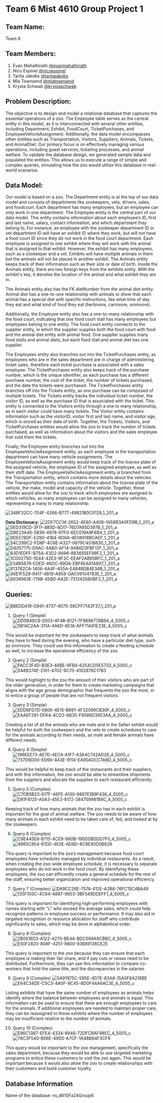# Team 6 Mist 4610 Group Project 1

## Team Name:
Team 6

## Team Members:
1. Evan Mahathirath [@evanmahathirath](https://github.com/emahathirath/MIST4610GroupProject1)
2. Nico Espinel [@nicoespinel](https://github.com/gne74937/MIST4610GroupProject1)
3. Tarita Jakobs [@taritajakobs](https://github.com/TaritaJakobs/MIST4610GroupProject1Zoo)
4. Mia Townsend [@miatownsend](https://github.com/MiaGTownsend/MIST4610-GroupProject1-Zoo)
5. Krysta Schwab [@krystaschwab](https://github.com/krystaschwab/MIST4610-GroupProject1)


## Problem Description:

The objective is to design and model a relational database that captures the essential operations of a zoo. The Employee table serves as the central entity in this model, as it is interconnected with several other entities, including Department, Exhibit, FoodCourt, TicketPurchases, and EmployeeVehicleAssignment. Additionally, the data model encompasses other entities such as Transportation, Visitors, Suppliers, Animals, Tickets, and AnimalDiet. Our primary focus is on effectively managing various operations, including guest services, ticketing processes, and animal welfare. To validate the database design, we generated sample data and populated the entities. This allows us to execute a range of simple and complex queries, simulating how the zoo would utilize this database in real-world scenarios.



## Data Model:

Our model is based on a zoo. The Department entity is at the top of our data model and consists of departments like zookeepers, vets, drivers, sales, and foodcourt. Each department has many employees, but an employee can only work in one department. 
The Employee entity is the central part of our data model. This entity contains information about each employee’s ID, first and last name, salary, contact information, and which department they belong to. For instance, an employee with the zookeeper department ID or vet department ID will have an exhibit ID where they work, but will not have a food court ID since they do not work in the food court department. Each employee is assigned to one exhibit where they will work with the animal that is assigned to that exhibit. However, the exhibit has many employees, such as a zookeeper and a vet. Exhibits will have multiple animals in them but the animals will not be placed in another exhibit. The Animals entity keeps track of their information such as their size or date of birth. Inside the Animals entity, there are two foreign keys from the exhibits entity. With the exhibit's key, it denotes the location of the animal and what exhibit they are in.

The Animals entity also has the FK dietNumber from the animal diet entity. Animal diet has a one-to-one relationship with animals to show that each animal has a special diet with specific instructions, like what time of day they eat and what kind of food they eat (herbivore, carnivore, omnivore).

Additionally, the Employee entity also has a one-to-many relationship with the food court, indicating that one food court stall has many employees but employees belong to one entity. The food court entity connects to the supplier entity, in which the supplier supplies both the food court with food and the animal diet entity with animal food. One supplier supplies many food stalls and animal diets, but each food stall and animal diet has one supplier.

The Employees entity also branches out into the TicketPurchases entity, as employees who are in the sales department are in charge of administering ticket sales, therefore each ticket purchase is associated with a sales employee. The TicketPurchases entity also keeps track of the purchase number, which is the unique identifier, as each purchase has a different purchase number, the cost of the ticket, the number of tickets purchased, and the date the tickets were purchased. The TicketPurchases entity branches off into the Tickets entity, as one purchase can be composed of multiple tickets. The Tickets entity tracks the individual ticket number, the visitor ID, as well as the purchase ID that is associated with the ticket. This entity is connected to the Visitors entity through a one to many relationship, as in each visitor could have many tickets. The Visitor entity contains information such as the visitorID, visitor first and last name, and visitor age, which is stored as their date of birth. Together, the Tickets, Visitors, and TicketPurchases entities would allow the zoo to track the number of tickets purchased, as well as information about the visitors and the sales employee that sold them the tickets. 

Finally, the Employee entity branches out into the EmployeeVehicleAssignment entity, as each employee in the transportation department can have many vehicle assignments. The EmployeeVehicleAssignment entity would keep track of the license plate of the assigned vehicle, the employee ID of the assigned employee, as well as their shift date. The EmployeeVehicleAssignment entity is branched from the Transportation entity, which contains more details about the vehicles. The Transportation entity contains information about the license plate of the vehicle, the make, model and capacity of the vehicle. Together, these entities would allow for the zoo to track which employees are assigned to which vehicles, as many employees can be assigned to many vehicles, representing a many to many relationship.


![348F32CC-704F-4266-B777-49821B0C0129_1_201_a](https://github.com/user-attachments/assets/93677c0c-2b18-4ffc-beab-95f91c1476c7)



**Data Dictionary:**
![2DF7CC14-2652-4E80-A406-1A58B3A0FD9B_1_201_a](https://github.com/user-attachments/assets/05dbb295-cc26-4802-8adc-98def991d325)
![5ED319CD-3F11-4B5D-8D17-76D7A85D397B_1_201_a](https://github.com/user-attachments/assets/abb1a76f-a901-4012-8587-01c7c695cc3f)
![D8E23A45-5836-4978-97F0-6EC019A9F6B4_1_201_a](https://github.com/user-attachments/assets/b9437e2e-e739-4e54-a392-ee8758d941b4)
![9DEE78DF-E29D-41B4-9D6A-4E08918BCAEF_1_201_a](https://github.com/user-attachments/assets/12cb4a5f-c8f9-4680-b81e-a45fc7d0eb4f)
![54C298C2-FD8F-4C6E-A327-0679C4518830_1_201_a](https://github.com/user-attachments/assets/5bced662-1ded-4745-941f-8e06d7342b98)
![D4057175-D9AC-4AB0-AF14-9486D3FBF12F_1_201_a](https://github.com/user-attachments/assets/8122226d-6725-44dc-a362-0cd4b74d2029)
![63D1EDFF-B75A-43D2-8696-883655EF99F2_1_201_a](https://github.com/user-attachments/assets/7f6a50d3-4224-4693-af86-8ab7a8c09c7c)
![1CD0275D-1D44-42E3-9F2C-EEAF2AB65BFC_1_201_a](https://github.com/user-attachments/assets/f7d90182-d82f-4444-a507-fd68287839df)
![E54B5679-EDED-46DC-89DA-EBF8EA81A807_1_201_a](https://github.com/user-attachments/assets/388e9cdc-1415-4f5b-8ed3-01c85864ce19)
![613762CA-1406-4A4F-A55A-E484BDB4E34B_1_201_a](https://github.com/user-attachments/assets/faa613c6-67b9-4455-a9d1-6f8a7ce8c97c)
![46E1F529-9417-4B19-A959-DAC09104783E_1_201_a](https://github.com/user-attachments/assets/697901fb-6565-4bbc-9d45-6b2993f90f73)
![6036993E-719B-45BD-A42E-7312435B0BF2_1_201_a](https://github.com/user-attachments/assets/fc40af98-b0f4-4955-902c-30bb13fcd8a5)



## Queries:

![BBEDDA19-D941-4737-9075-38CFF7142F37_1_201_a](https://github.com/user-attachments/assets/e00f3b83-944e-4e63-906e-a07bc34692ea)




1. Query 1 (Simple)
![DD5B49C8-2003-4F4B-B121-7F9896778B94_4_5005_c](https://github.com/user-attachments/assets/255b2eff-44aa-4daf-a4f5-7da3925406ed)
![5B1AC2AA-311A-4A6D-8E1A-AFF71A81E23E_4_5005_c](https://github.com/user-attachments/assets/7784e0ee-82a7-4ede-9e0a-8eb019b30aa2)

This would be important for the zookeepers to keep track of what animals they have to feed during the evening, who have a particular diet type, such as omnivore. They could use this information to create a feeding schedule as well, to increase the operational efficiency of the zoo.

2. Query 2 (Simple)
![FACC3F4D-B3E3-46BE-9FB4-6254CD5E5733_4_5005_c](https://github.com/user-attachments/assets/cd775df9-cb79-4c80-9efa-e8c7d923ce98)
![0A8B374E-2101-4702-9C70-4102878C17B3](https://github.com/user-attachments/assets/a504cca3-94ff-4572-9774-ae864b73feb3)

This would highlight to the zoo the amount of their visitors who are part of the older generation, in order for them to create marketing campaigns that aligns with the age group demographic that frequents the zoo the most, or to entice a group of people that are not frequent visitors. 

3. Query 3 (Simple)
![5DD6FD7D-5806-4E15-B891-4F32099CB36F_4_5005_c](https://github.com/user-attachments/assets/6d5bd505-b3b8-4b66-9087-01988ebbafb9)
![EAAEF291-DFA4-4CD3-8B35-F9588D36E3AA_4_5005_c](https://github.com/user-attachments/assets/2f57e0c9-4337-484e-baf7-63565eb618f4)

Creating a list of all the animals who are male and in the Safari exhibit would be helpful for both the zookeepers and the vets to create schedules to care for the animals according to their needs, as male and female animals have different needs.

4. Query 4 (Simple)
![196EEE73-AE7D-4ECA-A1F7-A3A4C742AD26_4_5005_c](https://github.com/user-attachments/assets/3bfede05-ae8c-4c3e-9b04-34cd41716ce7)
![737D6DD0-ED66-443E-9114-EA90ADCC1ABD_4_5005_c](https://github.com/user-attachments/assets/bb9d5b81-44ad-4f80-9ae5-b6137adc8665)

This would be helpful to keep track of the restaurants and their suppliers, and with this information, the zoo would be able to streamline shipments from the suppliers and allocate the supplies to each restaurant efficiently. 

5. Query 5 (Complex)
![C7DB5B23-617F-46FE-A130-9897E1B9F436_4_5005_c](https://github.com/user-attachments/assets/91d23b32-8489-4407-a0ee-2991d095918a)
![D81F8125-A5A3-45E3-8172-384759981B6C_4_5005_c](https://github.com/user-attachments/assets/2542f7e1-588b-4b16-8482-972d49e768e7)

Keeping track of how many animals that the zoo has in each exhibit is important for the goal of animal welfare. The zoo needs to be aware of how many animals in each exhibit need to be taken care of, fed, and looked at by the zookeepers. 

6. Query 6 (Complex)
![C9E445E8-8715-4CE9-980B-190DDB5DD7F0_4_5005_c](https://github.com/user-attachments/assets/110b9abf-ba31-492d-8a83-4774a99c45d6)
![4865C8E4-81DD-4E0E-AD8D-8C9E90D0B826](https://github.com/user-attachments/assets/1326b976-3617-441c-bc4e-54415b835022)

This query is important to the zoo’s management because food court employees have schedules managed by individual restaurants. As a result, when creating the zoo-wide employee schedule, it is necessary to separate employees who do not work in the food court. By identifying these employees, the zoo can efficiently create a general schedule for the rest of the staff, ensuring better organization and improved operational efficiency.

7. Query 7 (Complex)
![DA9CC26E-757A-412E-A2B8-76FC15C4BA49](https://github.com/user-attachments/assets/fb3007f6-feb8-4c25-8036-8fd58fc7338c)
![135F103C-4C64-4887-9653-3BF549DDEFF1_4_5005_c](https://github.com/user-attachments/assets/e5a751de-1d69-45bf-8403-d84e7ea8eac9)

This query is important for identifying high-performing employees with names starting with "L" who exceed the average sales, which could help recognize patterns in employee success or performance. It may also aid in targeted recognition or resource allocation for staff who contribute significantly to sales, which may be done in alphabetical order.

8. Query 8 (Complex)
![2B0516D3-A122-4270-BE4A-BDC599A9CBBC_4_5005_c](https://github.com/user-attachments/assets/3b881eef-ec08-4013-9ae3-a2b51a2984e7)
![E50F2820-808F-4251-9800-93B89136CE2E](https://github.com/user-attachments/assets/ad611052-888a-42a3-883f-6afb00eabde1)

This query is important to the zoo because they can ensure that each employee is making their fair share, and if pay cuts or raises need to be distributed. Furthermore, they can use this information to compare co-workers that hold the same title, and the discrepancies in the salaries. 

9. Query 9 (Complex)
![5A91975C-595E-4D7E-83A6-15A0F8A218BE](https://github.com/user-attachments/assets/5679af34-e399-4024-9a0a-ab38ec349999)
![E64C34DE-C5C3-4A0F-9C45-8D0F44A6AC3E_4_5005_c](https://github.com/user-attachments/assets/6b0988a5-90d7-44cf-841a-d2c2874495e6)

Listing exhibits that have the same number of employees as animals helps identify where the balance between employees and animals is equal. This information can be used to ensure that there are enough employees to care for the animals. If additional employees are needed to maintain proper care, they can be reassigned to those exhibits where the number of employees may be insufficient relative to the number of animals.

10. Query 10 (Complex)
![E86C1387-EFE4-4334-8946-72DFCBAF98EC_4_5005_c](https://github.com/user-attachments/assets/f8a61c01-c461-45d9-bc54-72b78fb56187)
![78C3F540-B56E-49D5-A7CF-1A48B84F3CF9](https://github.com/user-attachments/assets/d901dfe0-4899-4adf-b569-a0b4d8878302)

This query would be important to the zoo management, specifically the sales department, because they would be able to use targeted marketing programs to entice these customers to visit the zoo again. This would be important because it would also allow the zoo to create relationships with their customers and build customer loyalty.



## Database Information
Name of the database: ns_4610Fa24Group6




